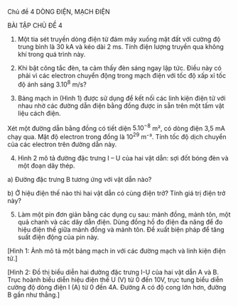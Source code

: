 Chủ đề 4 DÒNG ĐIỆN, MẠCH ĐIỆN

BÀI TẬP CHỦ ĐỀ 4

1. Một tia sét truyền dòng điện từ đám mây xuống mặt đất với cường độ trung bình là 30 kA và kéo dài 2 ms. Tính điện lượng truyền qua không khí trong quá trình này.

2. Khi bật công tắc đèn, ta cảm thấy đèn sáng ngay lập tức. Điều này có phải vì các electron chuyển động trong mạch điện với tốc độ xấp xỉ tốc độ ánh sáng $3.10^8$ m/s?

3. Bảng mạch in (Hình 1) được sử dụng để kết nối các linh kiện điện tử với nhau nhờ các đường dẫn điện bằng đồng được in sẵn trên một tấm vật liệu cách điện.

Xét một đường dẫn bằng đồng có tiết diện $5.10^{-8}$ m², có dòng điện 3,5 mA chạy qua. Mật độ electron trong đồng là $10^{29}$ m⁻³. Tính tốc độ dịch chuyển của các electron trên đường dẫn này.

4. Hình 2 mô tả đường đặc trưng I – U của hai vật dẫn: sợi đốt bóng đèn và một đoạn dây thép.

a) Đường đặc trưng B tương ứng với vật dẫn nào?

b) Ở hiệu điện thế nào thì hai vật dẫn có cùng điện trở? Tính giá trị điện trở này?

5. Làm một pin đơn giản bằng các dụng cụ sau: mảnh đồng, mảnh tôn, một quả chanh và các dây dẫn điện. Dùng đồng hồ đo điện đa năng để đo hiệu điện thế giữa mảnh đồng và mảnh tôn. Đề xuất biện pháp để tăng suất điện động của pin này.

[Hình 1: Ảnh mô tả một bảng mạch in với các đường mạch và linh kiện điện tử.]

[Hình 2: Đồ thị biểu diễn hai đường đặc trưng I-U của hai vật dẫn A và B. Trục hoành biểu diễn hiệu điện thế U (V) từ 0 đến 10V, trục tung biểu diễn cường độ dòng điện I (A) từ 0 đến 4A. Đường A có độ cong lớn hơn, đường B gần như thẳng.]